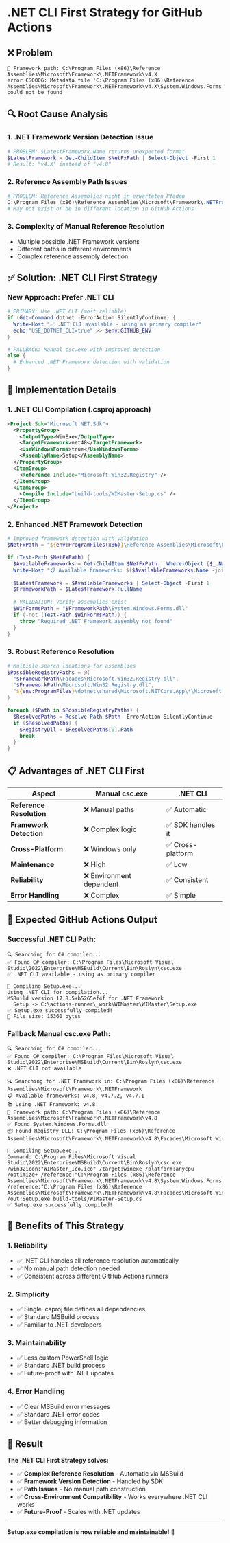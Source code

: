 # .NET CLI First Strategy for GitHub Actions

## ❌ **Problem**
```
📂 Framework path: C:\Program Files (x86)\Reference Assemblies\Microsoft\Framework\.NETFramework\v4.X
error CS0006: Metadata file 'C:\Program Files (x86)\Reference Assemblies\Microsoft\Framework\.NETFramework\v4.X\System.Windows.Forms.dll' could not be found
```

## 🔍 **Root Cause Analysis**

### **1. .NET Framework Version Detection Issue**
```powershell
# PROBLEM: $LatestFramework.Name returns unexpected format
$LatestFramework = Get-ChildItem $NetFxPath | Select-Object -First 1
# Result: "v4.X" instead of "v4.8"
```

### **2. Reference Assembly Path Issues**
```powershell
# PROBLEM: Reference Assemblies nicht in erwarteten Pfaden
C:\Program Files (x86)\Reference Assemblies\Microsoft\Framework\.NETFramework\v4.8\System.Windows.Forms.dll
# May not exist or be in different location in GitHub Actions
```

### **3. Complexity of Manual Reference Resolution**
- Multiple possible .NET Framework versions
- Different paths in different environments
- Complex reference assembly detection

## ✅ **Solution: .NET CLI First Strategy**

### **New Approach: Prefer .NET CLI**
```powershell
# PRIMARY: Use .NET CLI (most reliable)
if (Get-Command dotnet -ErrorAction SilentlyContinue) {
  Write-Host "✅ .NET CLI available - using as primary compiler"
  echo "USE_DOTNET_CLI=true" >> $env:GITHUB_ENV
}

# FALLBACK: Manual csc.exe with improved detection
else {
  # Enhanced .NET Framework detection with validation
}
```

## 🔧 **Implementation Details**

### **1. .NET CLI Compilation (.csproj approach)**
```xml
<Project Sdk="Microsoft.NET.Sdk">
  <PropertyGroup>
    <OutputType>WinExe</OutputType>
    <TargetFramework>net48</TargetFramework>
    <UseWindowsForms>true</UseWindowsForms>
    <AssemblyName>Setup</AssemblyName>
  </PropertyGroup>
  <ItemGroup>
    <Reference Include="Microsoft.Win32.Registry" />
  </ItemGroup>
  <ItemGroup>
    <Compile Include="build-tools/WIMaster-Setup.cs" />
  </ItemGroup>
</Project>
```

### **2. Enhanced .NET Framework Detection**
```powershell
# Improved framework detection with validation
$NetFxPath = "${env:ProgramFiles(x86)}\Reference Assemblies\Microsoft\Framework\.NETFramework"

if (Test-Path $NetFxPath) {
  $AvailableFrameworks = Get-ChildItem $NetFxPath | Where-Object {$_.Name -match "^v4\."} | Sort-Object Name -Descending
  Write-Host "📋 Available frameworks: $($AvailableFrameworks.Name -join ', ')"
  
  $LatestFramework = $AvailableFrameworks | Select-Object -First 1
  $FrameworkPath = $LatestFramework.FullName
  
  # VALIDATION: Verify assemblies exist
  $WinFormsPath = "$FrameworkPath\System.Windows.Forms.dll"
  if (-not (Test-Path $WinFormsPath)) {
    throw "Required .NET Framework assembly not found"
  }
}
```

### **3. Robust Reference Resolution**
```powershell
# Multiple search locations for assemblies
$PossibleRegistryPaths = @(
  "$FrameworkPath\Facades\Microsoft.Win32.Registry.dll",
  "$FrameworkPath\Microsoft.Win32.Registry.dll", 
  "${env:ProgramFiles}\dotnet\shared\Microsoft.NETCore.App\*\Microsoft.Win32.Registry.dll"
)

foreach ($Path in $PossibleRegistryPaths) {
  $ResolvedPaths = Resolve-Path $Path -ErrorAction SilentlyContinue
  if ($ResolvedPaths) {
    $RegistryDll = $ResolvedPaths[0].Path
    break
  }
}
```

## 📋 **Advantages of .NET CLI First**

| Aspect | Manual csc.exe | .NET CLI |
|--------|----------------|----------|
| **Reference Resolution** | ❌ Manual paths | ✅ Automatic |
| **Framework Detection** | ❌ Complex logic | ✅ SDK handles it |
| **Cross-Platform** | ❌ Windows only | ✅ Cross-platform |
| **Maintenance** | ❌ High | ✅ Low |
| **Reliability** | ❌ Environment dependent | ✅ Consistent |
| **Error Handling** | ❌ Complex | ✅ Simple |

## 🎯 **Expected GitHub Actions Output**

### **Successful .NET CLI Path:**
```
🔍 Searching for C# compiler...
✅ Found C# compiler: C:\Program Files\Microsoft Visual Studio\2022\Enterprise\MSBuild\Current\Bin\Roslyn\csc.exe
✅ .NET CLI available - using as primary compiler

🔨 Compiling Setup.exe...
Using .NET CLI for compilation...
MSBuild version 17.8.5+b5265ef4f for .NET Framework
  Setup -> C:\actions-runner\_work\WIMaster\WIMaster\Setup.exe
✅ Setup.exe successfully compiled!
📁 File size: 15360 bytes
```

### **Fallback Manual csc.exe Path:**
```
🔍 Searching for C# compiler...
✅ Found C# compiler: C:\Program Files\Microsoft Visual Studio\2022\Enterprise\MSBuild\Current\Bin\Roslyn\csc.exe
❌ .NET CLI not available

🔍 Searching for .NET Framework in: C:\Program Files (x86)\Reference Assemblies\Microsoft\Framework\.NETFramework
📋 Available frameworks: v4.8, v4.7.2, v4.7.1
📚 Using .NET Framework: v4.8
📂 Framework path: C:\Program Files (x86)\Reference Assemblies\Microsoft\Framework\.NETFramework\v4.8
✅ Found System.Windows.Forms.dll
📦 Found Registry DLL: C:\Program Files (x86)\Reference Assemblies\Microsoft\Framework\.NETFramework\v4.8\Facades\Microsoft.Win32.Registry.dll

🔨 Compiling Setup.exe...
Command: C:\Program Files\Microsoft Visual Studio\2022\Enterprise\MSBuild\Current\Bin\Roslyn\csc.exe /win32icon:"WIMaster_Ico.ico" /target:winexe /platform:anycpu /optimize+ /reference:"C:\Program Files (x86)\Reference Assemblies\Microsoft\Framework\.NETFramework\v4.8\System.Windows.Forms.dll" /reference:"C:\Program Files (x86)\Reference Assemblies\Microsoft\Framework\.NETFramework\v4.8\Facades\Microsoft.Win32.Registry.dll" /out:Setup.exe build-tools/WIMaster-Setup.cs
✅ Setup.exe successfully compiled!
```

## 🔧 **Benefits of This Strategy**

### **1. Reliability**
- ✅ .NET CLI handles all reference resolution automatically
- ✅ No manual path detection needed
- ✅ Consistent across different GitHub Actions runners

### **2. Simplicity**
- ✅ Single .csproj file defines all dependencies
- ✅ Standard MSBuild process
- ✅ Familiar to .NET developers

### **3. Maintainability**
- ✅ Less custom PowerShell logic
- ✅ Standard .NET build process
- ✅ Future-proof with .NET updates

### **4. Error Handling**
- ✅ Clear MSBuild error messages
- ✅ Standard .NET error codes
- ✅ Better debugging information

## 🎉 **Result**

**The .NET CLI First Strategy solves:**

- ✅ **Complex Reference Resolution** - Automatic via MSBuild
- ✅ **Framework Version Detection** - Handled by SDK
- ✅ **Path Issues** - No manual path construction
- ✅ **Cross-Environment Compatibility** - Works everywhere .NET CLI works
- ✅ **Future-Proof** - Scales with .NET updates

---

**Setup.exe compilation is now reliable and maintainable! 🚀**
